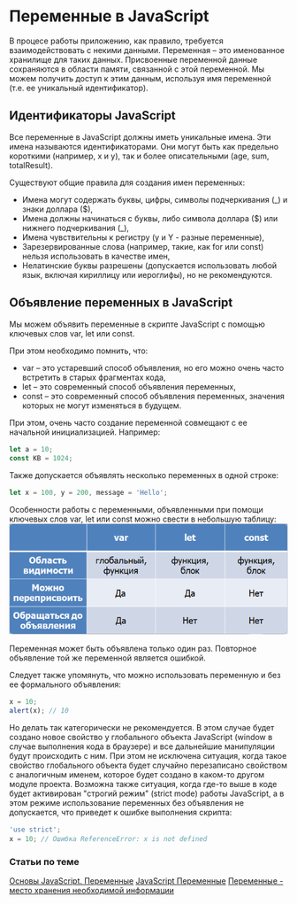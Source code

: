 # Переменные в JavaScript

В процесе работы приложению, как правило, требуется взаимодействовать с некими данными. 
Переменная – это именованное хранилище для таких данных. Присвоенные переменной данные сохраняются в области памяти, связанной с этой переменной. Мы можем получить доступ к этим данным, используя имя переменной (т.е. ее уникальный идентификатор).


## Идентификаторы JavaScript

Все переменные в JavaScript должны иметь уникальные имена. Эти имена называются идентификаторами. Они могут быть как предельно короткими (например, x и y), так и более описательными (age, sum, totalResult).

Существуют общие правила для создания имен переменных:

- Имена могут содержать буквы, цифры, символы подчеркивания (_) и знаки доллара ($),
- Имена должны начинаться с буквы, либо символа доллара ($) или нижнего подчеркивания (_),
- Имена чувствительны к регистру (y и Y - разные переменные),
- Зарезервированные слова (например, такие, как for или const) нельзя использовать в качестве имен,
- Нелатинские буквы разрешены (допускается использовать любой язык, включая кириллицу или иероглифы), но не рекомендуются.


## Объявление переменных в JavaScript
Мы можем объявить переменные в скрипте JavaScript с помощью ключевых слов var, let или const.

При этом необходимо помнить, что:
- var – это устаревший способ объявления, но его можно очень часто встретить в старых фрагментах кода,
- let – это современный способ объявления переменных,
- const – это современный способ объявления переменных, значения которых не могут изменяться в будущем.

При этом, очень часто создание переменной совмещают с ее начальной инициализацией. Например:

```javascript
let a = 10;
const KB = 1024;
```

Также допускается объявлять несколько переменных в одной строке:

```javascript
let x = 100, y = 200, message = 'Hello';
```

Особенности работы с переменными, объявленными при помощи ключевых слов var, let или const можно свести в небольшую таблицу:
![Особенности работы с переменными, объявленными при помощи var, let или const](lesson54.png)

Переменная может быть объявлена только один раз. Повторное объявление той же переменной является ошибкой.

Следует также упомянуть, что можно использовать переменную и без ее формального объявления:

```javascript
x = 10;
alert(x); // 10
```

Но делать так категорически не рекомендуется.
В этом случае будет создано новое свойство у глобального объекта JavaScript (window в случае выполнения кода в браузере) и все дальнейшие манипуляции будут происходить с ним. При этом не исключена ситуация, когда такое свойство глобального объекта будет случайно перезаписано свойством с аналогичным именем, которое будет создано в каком-то другом модуле проекта. 
Возможна также ситуация, когда где-то выше в коде будет активирован "строгий режим" (strict mode) работы JavaScript, а в этом режиме использование переменных без объявления не допускается, что приведет к ошибке выполнения скрипта:

```javascript
'use strict';
x = 10; // Ошибка ReferenceError: x is not defined
```

### Статьи по теме

[Основы JavaScript. Переменные](https://learn.javascript.ru/variables)
[JavaScript Переменные](https://schoolsw3.com/js/js_variables.php)
[Переменные - место хранения необходимой информации](https://developer.mozilla.org/ru/docs/Learn/JavaScript/First_steps/Variables)
